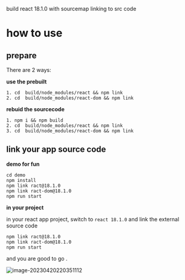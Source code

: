 build react 18.1.0 with sourcemap linking to src code 

# how to use 

## prepare
There are 2 ways:

**use the prebuilt**

```
1. cd  build/node_modules/react && npm link
2. cd  build/node_modules/react-dom && npm link
```

**rebuid the sourcecode**

```
1. npm i && npm build
2. cd  build/node_modules/react && npm link
3. cd  build/node_modules/react-dom && npm link
```

## link your app source code

**demo for fun**

```
cd demo 
npm install 
npm link ract@18.1.0
npm link ract-dom@18.1.0
npm run start
```



**in your project**

in your react app project, switch to `react 18.1.0` and link the external source code

```
npm link ract@18.1.0
npm link ract-dom@18.1.0
npm run start
```

and you are good to go .

![image-20230420220351112](https://md4zk.oss-cn-beijing.aliyuncs.com/uPic/image-20230420220351112.png)





